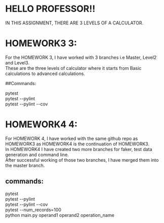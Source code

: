 
# HELLO PROFESSOR!!
IN THIS ASSIGNMENT, THERE ARE 3 LEVELS OF A CALCULATOR. <br/>

# HOMEWORK3 3:

For the HOMEWORK 3, I have worked with 3 branches i.e Master, Level2 and Level3. <br/>
These are the three levels of calculator where it starts from Basic calculations to advanced calculations.  

##Commands:

pytest<br/>
pytest --pylint<br/>
pytest --pylint --cov<br/>

# HOMEWORK4 4:
For HOMEWORK 4, I have worked with the same github repo as HOMEWORK3 as HOMEWORK4 is the continuation of HOMEWORK3. <br/>
In HOMEWORK4 I have created two more branches for faker, test data generation and command line. <br/>
After successful working of those two branches, I have merged them into the master branch.

## commands:
pytest<br/>
pytest --pylint<br/>
pytest --pylint --cov<br/>
pytest --num_records=100<br/>
python main.py operand1 operand2 operation_name



